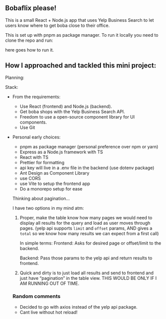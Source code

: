 ## Bobaflix please!

This is a small React + Node.js app that uses Yelp Business Search to let users know where to get boba close to their office.

This is set up with pnpm as package manager.
To run it locally you need to clone the repo and run:

here goes how to run it.

## How I approached and tackled this mini project:

Planning:

Stack:

- From the requirements:
    - Use React (frontend) and Node.js (backend).
    - Get boba shops with the Yelp Business Search API.
    - Freedom to use a open-source component library for UI components.
    - Use Git
- Personal early choices:
    - pnpm as package manager (personal preference over npm or yarn)
    - Express as a Node.js framework with TS
    - React with TS
    - Prettier for formatting
    - api key will live in a .env file in the backend (use dotenv package)
    - Ant Design as Component Library
    - use CORS
    - use Vite to setup the frontend app
    - Do a monorepo setup for ease
    
    Thinking about pagination…
    
    I have two options in my mind atm:
    
    1. Proper, make the table know how many pages we would need to display all results for the query and load as user moves through pages. (yelp api supports `limit` and `offset` params, AND gives a `total` so we know how many results we can expect from a first call)
        
        In simple terms:
        Frontend: Asks for desired page or offset/limit to the backend.
        
        Backend: Pass those params to the yelp api and return results to frontend.
        
    2. Quick and dirty is to just load all results and send to frontend and just have “pagination” in the table view. THIS WOULD BE ONLY IF I AM RUNNING OUT OF TIME.


    ### Random comments

    - Decided to go with axios instead of the yelp api package.
    - Cant live without hot reload!
